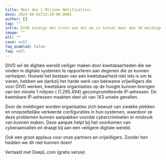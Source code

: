 ```yaml
---
title: Meer dan 1 Miljoen Notificaties!
date: 2024-08-01T13:20:00.000Z
author: []
tag: ""
intro: DIVD kondigt met trots aan dat we in totaal meer dan 1M meldingen hebben verstuurd naar kwetsbare organisaties en leveranciers! ✨🎉
image: ""
alt: ""
case: null
faq_enabled: false
faq: null
---
```


DIVD wil de digitale wereld veiliger maken door kwetsbaarheden die we vinden in digitale systemen te rapporteren aan degenen die ze kunnen verhelpen. Hoewel het bestaan van een kwetsbaarheid niet iets is om te vieren, hebben we dankzij het harde werk van bekwame vrijwilligers die voor DIVD werken, kwetsbare organisaties op de hoogte kunnen brengen van ten minste 1 miljoen ( (1.295.494) gecompromitteerde IP-adressen. De kwetsbare IP-adressen maakten deel uit van 143 unieke gevallen.

Door de meldingen worden organisaties zich bewust van zwakke plekken en onopzettelijke verkeerde configuraties in hun systemen, waardoor ze deze problemen kunnen aanpakken voordat cybercriminelen er misbruik van kunnen maken. Deze aanpak helpt bij het voorkomen van cyberaanvallen en draagt bij aan een veiligere digitale wereld.

Ook een groot applaus voor onze partners en vrijwilligers. Zonder hen hadden we dit niet kunnen doen!

Vertaald met DeepL.com (gratis versie)
